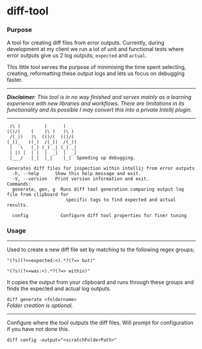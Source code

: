 # diff-tool

### Purpose

A tool for creating diff files from error outputs. Currently, during development at my client we run a lot of
unit and functional tests where error outputs give us 2 log outputs; `expected` and `actual`.

This little tool serves the purpose of minimising the time spent selecting, creating, reformatting these output logs and
lets us focus on debugging faster.

---

_**Disclaimer**: This tool is in no way finished and serves mainly as a learning experience with new libraries and
workflows. There are limitations in its functionality and its possible I may convert this into a private Intellij
plugin._

---

```
 )\ )         (      (
(()/(    (    )\ )   )\ )
 /(_))   )\  (()/(  (()/(
(_))_   ((_)  /(_))  /(_))
 |   \   (_) (_) _| (_) _|
 | |) |  | |  |  _|  |  _|
 |___/   |_|  |_|    |_|  Speeding up debugging.
 
Generates diff files for inspection within intellij from error outputs
  -h, --help      Show this help message and exit.
  -V, --version   Print version information and exit.
Commands:
  generate, gen, g  Runs diff tool generation comparing output log file from clipboard for
                      specific tags to find expected and actual results.

  config            Configure diff tool properties for finer tuning
  ```

### Usage

---

Used to create a new diff file set by matching to the following regex groups;

```regex 
"(?s)(?<=expected:<).*?(?=> but)"
```

```regex
"(?s)(?<=was:<).*?(?=> within)"
```

It copies the output from your clipboard and runs through these groups and finds the expected and actual log outputs.

``diff generate <foldername>``  
_Folder creation is optional._

---

Configure where the tool outputs the diff files. Will prompt for configuration if you have not done this.

``diff config -output="<scratchFolderPath>"``  
